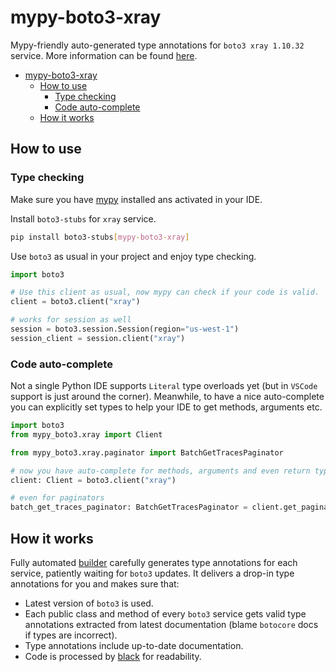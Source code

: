 # mypy-boto3-xray

Mypy-friendly auto-generated type annotations for `boto3 xray 1.10.32` service.
More information can be found [here](https://github.com/vemel/mypy_boto3).

- [mypy-boto3-xray](#mypy-boto3-xray)
  - [How to use](#how-to-use)
    - [Type checking](#type-checking)
    - [Code auto-complete](#code-auto-complete)
  - [How it works](#how-it-works)

## How to use

### Type checking

Make sure you have [mypy](https://github.com/python/mypy) installed ans activated in your IDE.

Install `boto3-stubs` for `xray` service.

```bash
pip install boto3-stubs[mypy-boto3-xray]
```

Use `boto3` as usual in your project and enjoy type checking.

```python
import boto3

# Use this client as usual, now mypy can check if your code is valid.
client = boto3.client("xray")

# works for session as well
session = boto3.session.Session(region="us-west-1")
session_client = session.client("xray")

```

### Code auto-complete

Not a single Python IDE supports `Literal` type overloads yet (but in `VSCode` support is just around the corner).
Meanwhile, to have a nice auto-complete you can explicitly set types to help your IDE to get methods, arguments etc.

```python
import boto3
from mypy_boto3.xray import Client

from mypy_boto3.xray.paginator import BatchGetTracesPaginator

# now you have auto-complete for methods, arguments and even return types
client: Client = boto3.client("xray")

# even for paginators
batch_get_traces_paginator: BatchGetTracesPaginator = client.get_paginator("batch_get_traces")
```

## How it works

Fully automated [builder](https://github.com/vemel/mypy_boto3) carefully generates
type annotations for each service, patiently waiting for `boto3` updates. It delivers
a drop-in type annotations for you and makes sure that:

- Latest version of `boto3` is used.
- Each public class and method of every `boto3` service gets valid type annotations
  extracted from latest documentation (blame `botocore` docs if types are incorrect).
- Type annotations include up-to-date documentation.
- Code is processed by [black](https://github.com/psf/black) for readability.